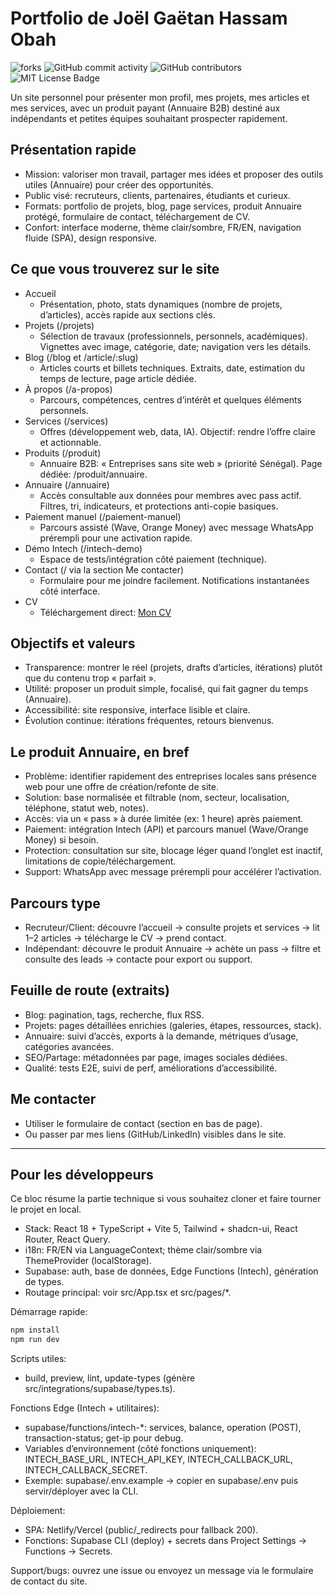 # Portfolio de Joël Gaëtan Hassam Obah
![forks](https://img.shields.io/github/forks/Hojgaetan/mon-portfolio)
![GitHub commit activity](https://img.shields.io/github/commit-activity/m/Hojgaetan/mon-portfolio)
![GitHub contributors](https://img.shields.io/github/contributors/Hojgaetan/mon-portfolio)
![MIT License Badge](https://img.shields.io/badge/license-MIT-green)

Un site personnel pour présenter mon profil, mes projets, mes articles et mes services, avec un produit payant (Annuaire B2B) destiné aux indépendants et petites équipes souhaitant prospecter rapidement.


## Présentation rapide
- Mission: valoriser mon travail, partager mes idées et proposer des outils utiles (Annuaire) pour créer des opportunités.
- Public visé: recruteurs, clients, partenaires, étudiants et curieux.
- Formats: portfolio de projets, blog, page services, produit Annuaire protégé, formulaire de contact, téléchargement de CV.
- Confort: interface moderne, thème clair/sombre, FR/EN, navigation fluide (SPA), design responsive.


## Ce que vous trouverez sur le site
- Accueil
  - Présentation, photo, stats dynamiques (nombre de projets, d’articles), accès rapide aux sections clés.
- Projets (/projets)
  - Sélection de travaux (professionnels, personnels, académiques). Vignettes avec image, catégorie, date; navigation vers les détails.
- Blog (/blog et /article/:slug)
  - Articles courts et billets techniques. Extraits, date, estimation du temps de lecture, page article dédiée.
- À propos (/a-propos)
  - Parcours, compétences, centres d’intérêt et quelques éléments personnels.
- Services (/services)
  - Offres (développement web, data, IA). Objectif: rendre l’offre claire et actionnable.
- Produits (/produit)
  - Annuaire B2B: « Entreprises sans site web » (priorité Sénégal). Page dédiée: /produit/annuaire.
- Annuaire (/annuaire)
  - Accès consultable aux données pour membres avec pass actif. Filtres, tri, indicateurs, et protections anti-copie basiques.
- Paiement manuel (/paiement-manuel)
  - Parcours assisté (Wave, Orange Money) avec message WhatsApp prérempli pour une activation rapide.
- Démo Intech (/intech-demo)
  - Espace de tests/intégration côté paiement (technique).
- Contact (/ via la section Me contacter)
  - Formulaire pour me joindre facilement. Notifications instantanées côté interface.
- CV
  - Téléchargement direct: [Mon CV](public/CV__Joel%20Gaetan_HASSAM%20OBAH.pdf)


## Objectifs et valeurs
- Transparence: montrer le réel (projets, drafts d’articles, itérations) plutôt que du contenu trop « parfait ».
- Utilité: proposer un produit simple, focalisé, qui fait gagner du temps (Annuaire).
- Accessibilité: site responsive, interface lisible et claire.
- Évolution continue: itérations fréquentes, retours bienvenus.


## Le produit Annuaire, en bref
- Problème: identifier rapidement des entreprises locales sans présence web pour une offre de création/refonte de site.
- Solution: base normalisée et filtrable (nom, secteur, localisation, téléphone, statut web, notes).
- Accès: via un « pass » à durée limitée (ex: 1 heure) après paiement.
- Paiement: intégration Intech (API) et parcours manuel (Wave/Orange Money) si besoin.
- Protection: consultation sur site, blocage léger quand l’onglet est inactif, limitations de copie/téléchargement.
- Support: WhatsApp avec message prérempli pour accélérer l’activation.


## Parcours type
- Recruteur/Client: découvre l’accueil → consulte projets et services → lit 1–2 articles → télécharge le CV → prend contact.
- Indépendant: découvre le produit Annuaire → achète un pass → filtre et consulte des leads → contacte pour export ou support.


## Feuille de route (extraits)
- Blog: pagination, tags, recherche, flux RSS.
- Projets: pages détaillées enrichies (galeries, étapes, ressources, stack).
- Annuaire: suivi d’accès, exports à la demande, métriques d’usage, catégories avancées.
- SEO/Partage: métadonnées par page, images sociales dédiées.
- Qualité: tests E2E, suivi de perf, améliorations d’accessibilité.


## Me contacter
- Utiliser le formulaire de contact (section en bas de page).
- Ou passer par mes liens (GitHub/LinkedIn) visibles dans le site.


---

## Pour les développeurs
Ce bloc résume la partie technique si vous souhaitez cloner et faire tourner le projet en local.

- Stack: React 18 + TypeScript + Vite 5, Tailwind + shadcn-ui, React Router, React Query.
- i18n: FR/EN via LanguageContext; thème clair/sombre via ThemeProvider (localStorage).
- Supabase: auth, base de données, Edge Functions (Intech), génération de types.
- Routage principal: voir src/App.tsx et src/pages/*.

Démarrage rapide:
```bash
npm install
npm run dev
```

Scripts utiles:
- build, preview, lint, update-types (génère src/integrations/supabase/types.ts).

Fonctions Edge (Intech + utilitaires):
- supabase/functions/intech-*: services, balance, operation (POST), transaction-status; get-ip pour debug.
- Variables d’environnement (côté fonctions uniquement): INTECH_BASE_URL, INTECH_API_KEY, INTECH_CALLBACK_URL, INTECH_CALLBACK_SECRET.
- Exemple: supabase/.env.example → copier en supabase/.env puis servir/déployer avec la CLI.

Déploiement:
- SPA: Netlify/Vercel (public/_redirects pour fallback 200).
- Fonctions: Supabase CLI (deploy) + secrets dans Project Settings → Functions → Secrets.

Support/bugs: ouvrez une issue ou envoyez un message via le formulaire de contact du site.
